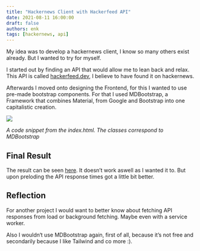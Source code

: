 ```yaml
---
title: "Hackernews Client with Hackerfeed API"
date: 2021-08-11 16:00:00
draft: false
authors: enk
tags: [hackernews, api]
---
```


My idea was to develop a hackernews client, I know so many others exist already. But I wanted to try for myself.

<!--truncate-->

I started out by finding an API that would allow me to lean back and relax. This API is called [hackerfeed.dev](https://hackerfeed.dev), I believe to have found it on hackernews.

Afterwards I moved onto designing the Frontend, for this I wanted to use pre-made bootstrap components. For that I used MDBootstrap, a Framework that combines Material, from Google and Bootstrap into one capitalistic creation.

![](https://ik.imagekit.io/njhey0rxzni/code_snippets/A1AF7D3E-67E1-4D94-BE20-8D9FEF870C1F_KG4KPathGn.png?updatedAt=1628745888583&tr=w-1104,h-736,fo-auto)

_A code snippet from the index.html. The classes correspond to MDBootstrap_

## Final Result

The result can be seen [here](https://gh.3n3a.ch/hnfee_mdb/). It doesn’t work aswell as I wanted it to. But upon preloding the API response times got a little bit better. 

## Reflection

For another project I would want to better know about fetching API responses from load or background fetching. Maybe even with a service worker.

Also I wouldn‘t use MDBootstrap again, first of all, because it’s not free and secondarily because I like Tailwind and co more :).

